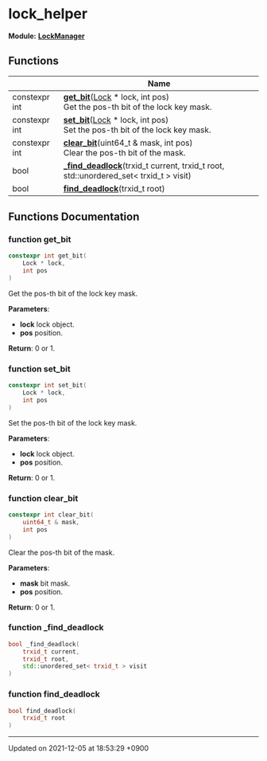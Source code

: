 

# lock_helper

**Module:** **[LockManager](/Modules/LockManager)**



## Functions

|                | Name           |
| -------------- | -------------- |
| constexpr int | **[get_bit](/Namespaces/lock_helper#function-get_bit)**(<a href="/Classes/Lock">Lock</a> * lock, int pos)<br>Get the pos-th bit of the lock key mask.  |
| constexpr int | **[set_bit](/Namespaces/lock_helper#function-set_bit)**(<a href="/Classes/Lock">Lock</a> * lock, int pos)<br>Set the pos-th bit of the lock key mask.  |
| constexpr int | **[clear_bit](/Namespaces/lock_helper#function-clear_bit)**(uint64_t & mask, int pos)<br>Clear the pos-th bit of the mask.  |
| bool | **[_find_deadlock](/Namespaces/lock_helper#function-_find_deadlock)**(trxid_t current, trxid_t root, std::unordered_set< trxid_t > visit) |
| bool | **[find_deadlock](/Namespaces/lock_helper#function-find_deadlock)**(trxid_t root) |


## Functions Documentation

### function get_bit

```cpp
constexpr int get_bit(
    Lock * lock,
    int pos
)
```

Get the pos-th bit of the lock key mask. 

**Parameters**: 

  * **lock** lock object. 
  * **pos** position. 


**Return**: 0 or 1. 

### function set_bit

```cpp
constexpr int set_bit(
    Lock * lock,
    int pos
)
```

Set the pos-th bit of the lock key mask. 

**Parameters**: 

  * **lock** lock object. 
  * **pos** position. 


**Return**: 0 or 1. 

### function clear_bit

```cpp
constexpr int clear_bit(
    uint64_t & mask,
    int pos
)
```

Clear the pos-th bit of the mask. 

**Parameters**: 

  * **mask** bit mask. 
  * **pos** position. 


**Return**: 0 or 1. 

### function _find_deadlock

```cpp
bool _find_deadlock(
    trxid_t current,
    trxid_t root,
    std::unordered_set< trxid_t > visit
)
```


### function find_deadlock

```cpp
bool find_deadlock(
    trxid_t root
)
```






-------------------------------

Updated on 2021-12-05 at 18:53:29 +0900